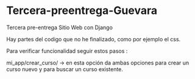 # Tercera-preentrega-Guevara
Tercera pre-entrega Sitio Web con Django

Hay partes del codigo que no he finalizado, como por ejemplo el css.

Para verificar funcionalidad seguir estos pasos : 

mi_app/crear_curso/ -> en esta opción da ambas opciones para crear un curso nuevo y para buscar un curso existente.

